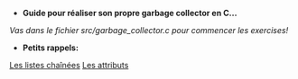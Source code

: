 * **Guide pour réaliser son propre garbage collector en C...**

*Vas dans le fichier src/garbage_collector.c pour commencer les exercises!*

* **Petits rappels:**

[linked-list]: https://openclassrooms.com/fr/courses/19980-apprenez-a-programmer-en-c/19733-les-listes-chainees
[attributes]: https://gcc.gnu.org/onlinedocs/gcc/Common-Function-Attributes.html#Common-Function-Attributes

[Les listes chaînées][linked-list]
[Les attributs][attributes]
